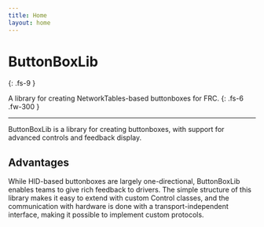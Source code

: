 ```yaml
---
title: Home
layout: home
---
```


# ButtonBoxLib
{: .fs-9 }

A library for creating NetworkTables-based buttonboxes for FRC.
{: .fs-6 .fw-300 }

---

ButtonBoxLib is a library for creating buttonboxes, with support for advanced controls and feedback display.

## Advantages

While HID-based buttonboxes are largely one-directional, ButtonBoxLib enables teams to give rich feedback to drivers. The simple structure of this library makes it easy to extend with custom Control classes, and the communication with hardware is done with a transport-independent interface, making it possible to implement custom protocols.
